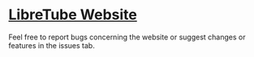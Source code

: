 # [LibreTube Website](https://github.com/Chex07/VideoTube)

Feel free to report bugs concerning the website or suggest changes or features in the issues tab.
